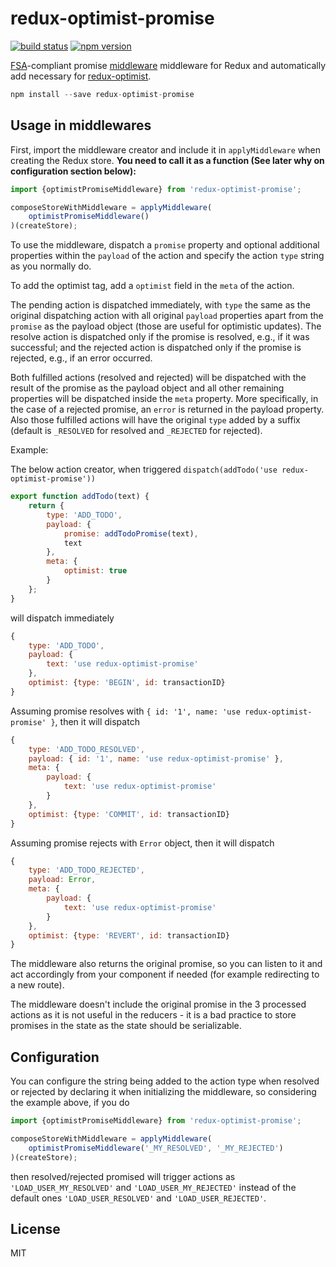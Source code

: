 redux-optimist-promise
=============

[![build status](https://img.shields.io/travis/mathieudutour/redux-optimist-promise/master.svg?style=flat-square)](https://travis-ci.org/mathieudutour/redux-optimist-promise)
[![npm version](https://img.shields.io/npm/v/redux-optimist-promise.svg?style=flat-square)](https://www.npmjs.com/package/redux-optimist-promise)

[FSA](https://github.com/acdlite/flux-standard-action)-compliant promise [middleware](http://rackt.github.io/redux/docs/advanced/Middleware.html) middleware for Redux and automatically add necessary for [redux-optimist](https://github.com/ForbesLindesay/redux-optimist).

```js
npm install --save redux-optimist-promise
```

## Usage in middlewares

First, import the middleware creator and include it in `applyMiddleware` when creating the Redux store. **You need to call it as a function (See later why on configuration section below):**

```js
import {optimistPromiseMiddleware} from 'redux-optimist-promise';

composeStoreWithMiddleware = applyMiddleware(
	optimistPromiseMiddleware()
)(createStore);

```

To use the middleware, dispatch a `promise` property and optional additional properties within the `payload` of the action and specify the action `type` string as you normally do.

To add the optimist tag, add a `optimist` field in the `meta` of the action.

The pending action is dispatched immediately, with `type` the same as the original dispatching action with all original `payload` properties apart from the `promise` as the payload object (those are useful for optimistic updates). The resolve action is dispatched only if the promise is resolved, e.g., if it was successful; and the rejected action is dispatched only if the promise is rejected, e.g., if an error occurred.

Both fulfilled actions (resolved and rejected) will be dispatched with the result of the promise as the payload object and all other remaining properties will be dispatched inside the `meta` property. More specifically, in the case of a rejected promise, an `error` is returned in the payload property. Also those fulfilled actions will have the original `type` added by a suffix (default is `_RESOLVED` for resolved and `_REJECTED` for rejected).

Example:

The below action creator, when triggered `dispatch(addTodo('use redux-optimist-promise'))`

```js
export function addTodo(text) {
	return {
		type: 'ADD_TODO',
		payload: {
			promise: addTodoPromise(text),
			text
		},
		meta: {
			optimist: true
		}
	};
}
```

will dispatch immediately
```js
{
	type: 'ADD_TODO',
	payload: {
		text: 'use redux-optimist-promise'
	},
	optimist: {type: 'BEGIN', id: transactionID}
}
```

Assuming promise resolves with `{ id: '1', name: 'use redux-optimist-promise' }`, then it will dispatch
```js
{
	type: 'ADD_TODO_RESOLVED',
	payload: { id: '1', name: 'use redux-optimist-promise' },
	meta: {
		payload: {
			text: 'use redux-optimist-promise'
		}
	},
	optimist: {type: 'COMMIT', id: transactionID}
}
```

Assuming promise rejects with `Error` object, then it will dispatch
```js
{
	type: 'ADD_TODO_REJECTED',
	payload: Error,
	meta: {
		payload: {
			text: 'use redux-optimist-promise'
		}
	},
	optimist: {type: 'REVERT', id: transactionID}
}
```

The middleware also returns the original promise, so you can listen to it and act accordingly from your component if needed (for example redirecting to a new route).

The middleware doesn't include the original promise in the 3 processed actions as it is not useful in the reducers - it is a bad practice to store promises in the state as the state should be serializable.

## Configuration

You can configure the string being added to the action type when resolved or rejected by declaring it when initializing the middleware, so considering the example above, if you do

```js
import {optimistPromiseMiddleware} from 'redux-optimist-promise';

composeStoreWithMiddleware = applyMiddleware(
	optimistPromiseMiddleware('_MY_RESOLVED', '_MY_REJECTED')
)(createStore);

```

then resolved/rejected promised will trigger actions as `'LOAD_USER_MY_RESOLVED'` and `'LOAD_USER_MY_REJECTED'` instead of the default ones `'LOAD_USER_RESOLVED'` and `'LOAD_USER_REJECTED'`.

## License

  MIT
